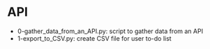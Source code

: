 # API
* 0-gather_data_from_an_API.py: script to gather data from an API
* 1-export_to_CSV.py: create CSV file for user to-do list
